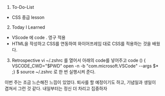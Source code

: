 1. To-Do-List
- CSS 중급 lesson


2. Today I Learned

- VScode 에 code . 영구 적용
- HTML을 작성하고  CSS를 연동하여 와이어프레임 대로 CSS를 적용하는 것을 배웠다.

3. Retrospective
vi ~/.zshrc 를 열어서 아래의 code를 넣어주고 
code () { VSCODE_CWD="$PWD" open -n -b "com.microsoft.VSCode" --args $* ;}
$ source ~/.zshrc
로 한 번 실행시켜 준다.

이번 주는 조금 느슨해진 느낌이 있었다.
퇴사를 할 예정이기도 하고, 기념일과 생일이 겹쳐서 그런 것 같다.
내일부터는 정신 더 차리고 집중하자 


